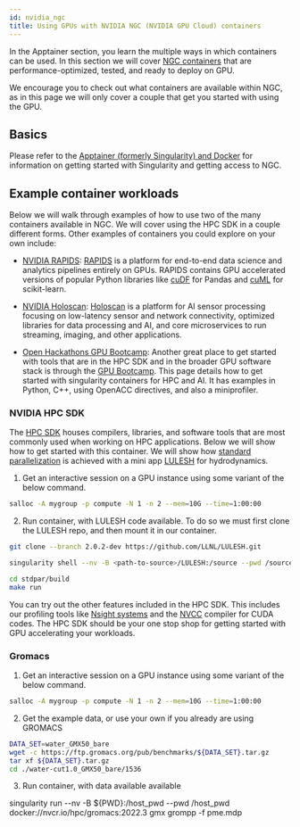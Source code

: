 ```yaml
---
id: nvidia_ngc
title: Using GPUs with NVIDIA NGC (NVIDIA GPU Cloud) containers
---
```


In the Apptainer section, you learn the multiple ways in which containers can be used. In this section we will cover [NGC containers](https://catalog.ngc.nvidia.com/) that are performance-optimized, tested, and ready to deploy on GPU.

We encourage you to check out what containers are available within NGC, as in this page we will only cover a couple that get you started with using the GPU.

## Basics

Please refer to the [Apptainer (formerly Singularity) and Docker](/docs/tools/containers.md) for information on getting started with Singularity and getting access to NGC.


## Example container workloads
Below we will walk through examples of how to use two of the many containers available in NGC. We will cover using the HPC SDK in a couple different forms. Other examples of containers you could explore on your own include:


- [NVIDIA RAPIDS](https://catalog.ngc.nvidia.com/orgs/nvidia/teams/rapidsai/containers/rapidsai): [ RAPIDS](https://rapids.ai/) is a platform for end-to-end data science and analytics pipelines entirely on GPUs. RAPIDS contains GPU accelerated versions of popular Python libraries like [cuDF](https://github.com/rapidsai/cudf) for Pandas and [cuML](https://github.com/rapidsai/cuml) for scikit-learn.


- [NVIDIA Holoscan](https://catalog.ngc.nvidia.com/orgs/nvidia/teams/clara-holoscan/containers/holoscan): [Holoscan](https://github.com/nvidia-holoscan) is a platform for AI sensor processing focusing on low-latency sensor and network connectivity, optimized libraries for data processing and AI, and core microservices to run streaming, imaging, and other applications.

- [Open Hackathons GPU Bootcamp](https://github.com/openhackathons-org/):
Another great place to get started with tools that are in the HPC SDK and in the broader GPU software stack is through the [GPU Bootcamp](https://github.com/openhackathons-org/gpubootcamp/tree/master/hpc/nways). This page details how to get started with singularity containers for HPC and AI. It has examples in Python, C++, using OpenACC directives, and also a miniprofiler. 

### NVIDIA HPC SDK 
The [HPC SDK](https://developer.nvidia.com/hpc-sdk) houses compilers, libraries, and software tools that are most commonly used when working on HPC applications. Below we will show how to get started with this container. We will show how [standard parallelization](https://developer.nvidia.com/blog/accelerating-standard-c-with-gpus-using-stdpar/) is achieved with a mini app [LULESH](https://github.com/LLNL/LULESH) for hydrodynamics.

1. Get an interactive session on a GPU instance using some variant of the below command.

```bash
salloc -A mygroup -p compute -N 1 -n 2 --mem=10G --time=1:00:00
```

2. Run container, with LULESH code available. To do so we must first clone the LULESH repo, and then mount it in our container.

```bash
git clone --branch 2.0.2-dev https://github.com/LLNL/LULESH.git

singularity shell --nv -B <path-to-source>/LULESH:/source --pwd /source docker://nvcr.io/nvidia/nvhpc:23.1-devel-cuda12.0-ubuntu20.04

cd stdpar/build
make run
```

You can try out the other features included in the HPC SDK. This includes our profiling tools like [Nsight systems](https://developer.nvidia.com/nsight-systems) and the [NVCC](https://docs.nvidia.com/cuda/cuda-compiler-driver-nvcc/) compiler for CUDA codes. The HPC SDK should be your one stop shop for getting started with GPU accelerating your workloads.

### Gromacs

1. Get an interactive session on a GPU instance using some variant of the below command.

```bash
salloc -A mygroup -p compute -N 1 -n 2 --mem=10G --time=1:00:00
```

2. Get the example data, or use your own if you already are using GROMACS

```bash
DATA_SET=water_GMX50_bare
wget -c https://ftp.gromacs.org/pub/benchmarks/${DATA_SET}.tar.gz
tar xf ${DATA_SET}.tar.gz
cd ./water-cut1.0_GMX50_bare/1536
```

3. Run container, with data available available

singularity run --nv -B ${PWD}:/host_pwd --pwd /host_pwd docker://nvcr.io/hpc/gromacs:2022.3 gmx grompp -f pme.mdp